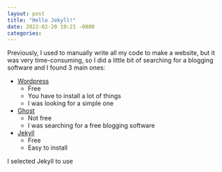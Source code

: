```yaml
---
layout: post
title: "Hello Jekyll!"
date: 2022-02-20 19:21 -0800
categories:
---
```


Previously, I used to manually write all my code to make a website, but it was very time-consuming, so I did a little bit of searching for a blogging software and I found 3 main ones:

- [Wordpress](https://wordpress.com/)
  - Free
  - You have to install a lot of things
  - I was looking for a simple one
- [Ghost](https://ghost.org/)
  - Not free
  - I was searching for a free blogging software
- [Jekyll](https://jekyllrb.com/)
  - Free
  - Easy to install

I selected Jekyll to use
